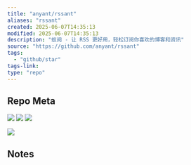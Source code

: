 ```yaml
---
title: "anyant/rssant"
aliases: "rssant"
created: 2025-06-07T14:35:13
modified: 2025-06-07T14:35:13
description: "蚁阅 - 让 RSS 更好用，轻松订阅你喜欢的博客和资讯"
source: "https://github.com/anyant/rssant"
tags:
  - "github/star"
tags-link:
type: "repo"
---
```

## Repo Meta

![](https://img.shields.io/github/stars/anyant/rssant?style=for-the-badge&label=stars) ![](https://img.shields.io/github/repo-size/anyant/rssant?style=for-the-badge&label=size) ![](https://img.shields.io/github/created-at/anyant/rssant?style=for-the-badge&label=since)

[![](https://github-readme-stats.vercel.app/api/pin/?username=anyant&repo=rssant&bg_color=00000000)](https://github.com/anyant/rssant)

## Notes


